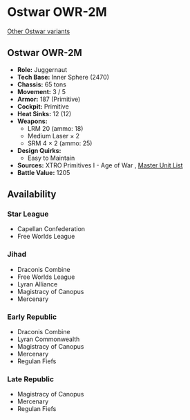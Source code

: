 # Ostwar OWR-2M 

[Other Ostwar variants](../ostwar.md) 

## Ostwar OWR-2M 

- **Role:** Juggernaut 
- **Tech Base:** Inner Sphere (2470) 
- **Chassis:** 65 tons 
- **Movement:** 3 / 5 
- **Armor:** 187 (Primitive) 
- **Cockpit:** Primitive 
- **Heat Sinks:** 12 (12) 
- **Weapons:** 
  - LRM 20 (ammo: 18) 
  - Medium Laser × 2 
  - SRM 4 × 2 (ammo: 25) 
- **Design Quirks:** 
  - Easy to Maintain 
- **Sources:** XTRO Primitives I - Age of War , [Master Unit List](http://masterunitlist.info/Unit/Details/4769/ostwar-owr-2m) 
- **Battle Value:** 1205 

## Availability 

### Star League 

- Capellan Confederation 
- Free Worlds League 

### Jihad 

- Draconis Combine 
- Free Worlds League 
- Lyran Alliance 
- Magistracy of Canopus 
- Mercenary 

### Early Republic 

- Draconis Combine 
- Lyran Commonwealth 
- Magistracy of Canopus 
- Mercenary 
- Regulan Fiefs 

### Late Republic 

- Magistracy of Canopus 
- Mercenary 
- Regulan Fiefs 

